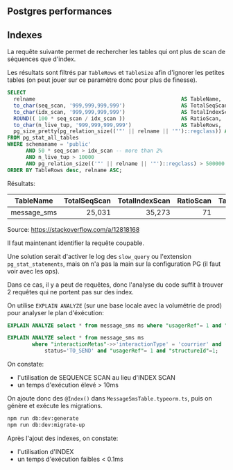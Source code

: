 ## Postgres performances

## Indexes

La requête suivante permet de rechercher les tables qui ont plus de scan de séquences que d'index.

Les résultats sont filtrés par `TableRows` et `TableSize` afin d'ignorer les petites tables (on peut jouer sur ce paramètre donc pour plus de finesse).

```sql
SELECT
  relname                                               AS TableName,
  to_char(seq_scan, '999,999,999,999')                  AS TotalSeqScan,
  to_char(idx_scan, '999,999,999,999')                  AS TotalIndexScan,
  ROUND(( 100 * seq_scan / idx_scan ))                  AS RatioScan,
  to_char(n_live_tup, '999,999,999,999')                AS TableRows,
  pg_size_pretty(pg_relation_size(('"' || relname || '"')::regclass)) AS TableSize
FROM pg_stat_all_tables
WHERE schemaname = 'public'
      AND 50 * seq_scan > idx_scan -- more than 2%
      AND n_live_tup > 10000
      AND pg_relation_size(('"' || relname || '"')::regclass) > 500000
ORDER BY TableRows desc, relname ASC;

```

Résultats:

| TableName   | TotalSeqScan | TotalIndexScan | RatioScan | TableRowstock | TableSize |
| ----------- | -----------: | -------------: | --------: | ------------: | --------: |
| message_sms |       25,031 |         35,273 |        71 |        55,898 |     20 MB |

Source: <https://stackoverflow.com/a/12818168>

Il faut maintenant identifier la requête coupable.

Une solution serait d'activer le log des `slow_query` ou l'extension `pg_stat_statements`, mais on n'a pas la main sur la configuration PG (il faut voir avec les ops).

Dans ce cas, il y a peut de requêtes, donc l'analyse du code suffit à trouver 2 requêtes qui ne portent pas sur des index.

On utilise `EXPLAIN ANALYZE` (sur une base locale avec la volumétrie de prod) pour analyser le plan d'éxécution:

```sql
EXPLAIN ANALYZE select * from message_sms ms where "usagerRef"= 1 and "structureId"=1;

EXPLAIN ANALYZE select * from message_sms ms
        where "interactionMetas"->>'interactionType' = 'courrier' and
            status='TO_SEND' and "usagerRef"= 1 and "structureId"=1;
```

On constate:

- l'utilisation de SEQUENCE SCAN au lieu d'INDEX SCAN
- un temps d'exécution élevé > 10ms

On ajoute donc des `@Index()` dans `MessageSmsTable.typeorm.ts`, puis on génère et exécute les migrations.

```bash
npm run db:dev:generate
npm run db:dev:migrate-up
```

Après l'ajout des indexes, on constate:

- l'utilisation d'INDEX
- un temps d'exécution faibles < 0.1ms

